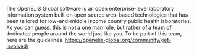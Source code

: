 The OpenELIS Global software is an open enterprise-level laboratory information
system built on open source web-based technologies that has been tailored for
low-and-middle income country public health laboratories. As you can guess, this
is not a one man role, but rather of a team of dedicated people around the world
just like you. To be part of this team, here are the guidelines.
https://openelis-global.org/community/get-involved/
